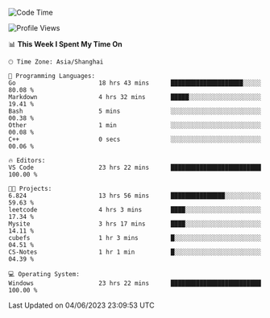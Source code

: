 <!--START_SECTION:waka-->
![Code Time](http://img.shields.io/badge/Code%20Time-972%20hrs%2012%20mins-blue)

![Profile Views](http://img.shields.io/badge/Profile%20Views-0-blue)

📊 **This Week I Spent My Time On** 

```text
🕑︎ Time Zone: Asia/Shanghai

💬 Programming Languages: 
Go                       18 hrs 43 mins      ████████████████████░░░░░   80.08 % 
Markdown                 4 hrs 32 mins       █████░░░░░░░░░░░░░░░░░░░░   19.41 % 
Bash                     5 mins              ░░░░░░░░░░░░░░░░░░░░░░░░░   00.38 % 
Other                    1 min               ░░░░░░░░░░░░░░░░░░░░░░░░░   00.08 % 
C++                      0 secs              ░░░░░░░░░░░░░░░░░░░░░░░░░   00.06 % 

🔥 Editors: 
VS Code                  23 hrs 22 mins      █████████████████████████   100.00 % 

🐱‍💻 Projects: 
6.824                    13 hrs 56 mins      ███████████████░░░░░░░░░░   59.63 % 
leetcode                 4 hrs 3 mins        ████░░░░░░░░░░░░░░░░░░░░░   17.34 % 
Mysite                   3 hrs 17 mins       ████░░░░░░░░░░░░░░░░░░░░░   14.11 % 
cubefs                   1 hr 3 mins         █░░░░░░░░░░░░░░░░░░░░░░░░   04.51 % 
CS-Notes                 1 hr 1 min          █░░░░░░░░░░░░░░░░░░░░░░░░   04.39 % 

💻 Operating System: 
Windows                  23 hrs 22 mins      █████████████████████████   100.00 % 
```


 Last Updated on 04/06/2023 23:09:53 UTC
<!--END_SECTION:waka-->